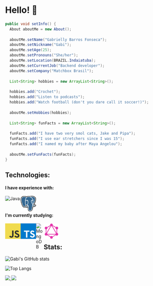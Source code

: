 # Hello! 👋

```java
public void setInfo() {
  About aboutMe = new About();
  
  aboutMe.setName("Gabrielly Barros Fonseca");
  aboutMe.setNickname("Gabi");
  aboutMe.setAge(25);
  aboutMe.setPronouns("She/her");
  aboutMe.setLocation(BRAZIL.Indaiatuba);
  aboutMe.setCurrentJob("Backend developer");
  aboutMe.setCompany("Matchbox Brasil");
  
  List<String> hobbies = new ArrayList<String>();
  
  hobbies.add("Crochet");
  hobbies.add("Listen to podcasts");
  hobbies.add("Watch football (don't you dare call it soccer!)");
  
  aboutMe.setHobbies(hobbies);
  
  List<String> funFacts = new ArrayList<String>();
  
  funFacts.add("I have two very smol cats, Jake and Pipa");
  funFacts.add("I use ear stretchers since I was 15");
  funFacts.add("I named my baby after Maya Angelou");
  
  aboutMe.setFunFacts(funFacts);
}
```

## Technologies:

#### I have experience with:

<img align="left" alt="Java" width="50px" src="https://cdn-icons.flaticon.com/png/512/3291/premium/3291669.png?token=exp=1635547064~hmac=f7c7a8e37e4ec32a57c667ddedbebc86" />

<img align="left" alt="PosgreSQL" width="50px" src="https://raw.githubusercontent.com/github/explore/80688e429a7d4ef2fca1e82350fe8e3517d3494d/topics/postgresql/postgresql.png" />
<br/>
<br/>

#### I'm currently studying:

<img align="left" alt="JavaScript" width="50px" src="https://raw.githubusercontent.com/github/explore/80688e429a7d4ef2fca1e82350fe8e3517d3494d/topics/javascript/javascript.png" />

<img align="left" alt="TypeScript" width="50px" src="https://raw.githubusercontent.com/github/explore/80688e429a7d4ef2fca1e82350fe8e3517d3494d/topics/typescript/typescript.png" />

<img align="left" alt="MongoDB" width="25px" src="https://symbols.getvecta.com/stencil_88/104_mongodb-icon.d7e1d49b50.svg" />

<img align="left" alt="GraphQL" width="50px" src="https://raw.githubusercontent.com/github/explore/80688e429a7d4ef2fca1e82350fe8e3517d3494d/topics/graphql/graphql.png" />
<br/>
<br/>

## Stats:

![Gabi's GitHub stats](https://github-readme-stats.vercel.app/api?username=gabisation&count_private=true&show_icons=true&theme=midnight-purple)

![Top Langs](https://github-readme-stats.vercel.app/api/top-langs/?username=gabisation&layout=compact&show_icons=true&theme=midnight-purple)

<a target='_blank' href="mailto:gabrielly.barros@hotmail.com">
  <img src="https://img.shields.io/badge/Contact Me-6505ad?style=for-the-badge">
</a>

<a target='_blank' href="https://www.linkedin.com/in/gabisation/">
  <img src="https://img.shields.io/badge/LinkedIn-6505ad?style=for-the-badge">
</a>
